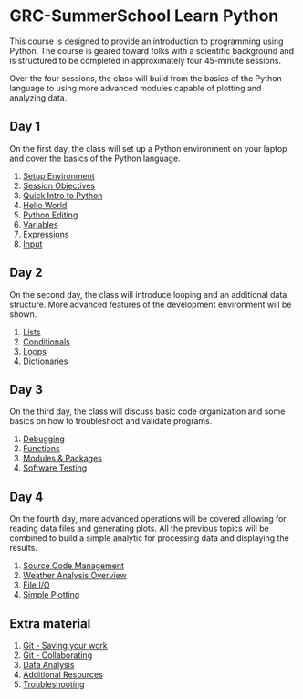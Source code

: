 # GRC-SummerSchool Learn Python

This course is designed to provide an introduction to programming using Python. The
course is geared toward folks with a scientific background and is structured to be
completed in approximately four 45-minute sessions.

Over the four sessions, the class will build from the basics of the Python
language to using more advanced modules capable of plotting and analyzing
data.

## Day 1

On the first day, the class will set up a Python environment on your laptop
and cover the basics of the Python language.

1. [Setup Environment](Day1/Setup.md)
2. [Session Objectives](Day1/SessionObjectives.md)
3. [Quick Intro to Python](Day1/PythonIntro.md)
4. [Hello World](Day1/HelloWorld.md)
5. [Python Editing](Day1/PythonEditing.md)
6. [Variables](Day1/Variables.md)
7. [Expressions](Day1/Expressions.md)
8. [Input](Day1/Input.md)

## Day 2

On the second day, the class will introduce looping and an additional data
structure. More advanced features of the development environment will be shown.

1. [Lists](Day2/Lists.md)
2. [Conditionals](Day2/Conditionals.md)
3. [Loops](Day2/Loops.md)
4. [Dictionaries](Day2/Dictionaries.md)

## Day 3

On the third day, the class will discuss basic code organization and some basics on how to troubleshoot and validate
programs.

1. [Debugging](Day3/Debugging.md)
2. [Functions](Day3/Functions.md)
3. [Modules & Packages](Day3/Modules.md)
4. [Software Testing](Day3/Testing.md)

## Day 4

On the fourth day, more advanced operations will be covered allowing for reading
data files and generating plots. All the previous topics will be combined to build a simple
analytic for processing data and displaying the results.

1. [Source Code Management](Day4/GitOverview.md)
2. [Weather Analysis Overview](Day4/WeatherAnalysisOverview.md)
3. [File I/O](Day4/CSVFiles.md)
4. [Simple Plotting](Day4/SimplePlotting.md)

## Extra material

1. [Git - Saving your work](Extra/GitChanges.md)
2. [Git - Collaborating](Extra/GitBranch.md)
3. [Data Analysis](Extra/DataAnalysis.md)
4. [Additional Resources](AdditionalResources.md)
5. [Troubleshooting](Troubleshooting.md)
